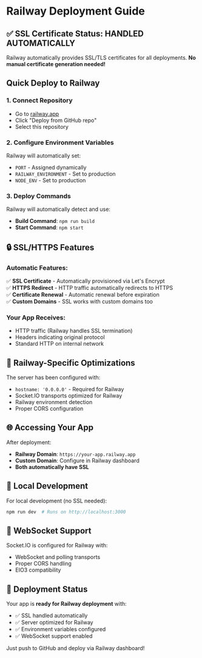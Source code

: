 # Railway Deployment Guide

## ✅ SSL Certificate Status: HANDLED AUTOMATICALLY

Railway automatically provides SSL/TLS certificates for all deployments. **No manual certificate generation needed!**

## Quick Deploy to Railway

### 1. Connect Repository
- Go to [railway.app](https://railway.app)
- Click "Deploy from GitHub repo"
- Select this repository

### 2. Configure Environment Variables
Railway will automatically set:
- `PORT` - Assigned dynamically
- `RAILWAY_ENVIRONMENT` - Set to production
- `NODE_ENV` - Set to production

### 3. Deploy Commands
Railway will automatically detect and use:
- **Build Command**: `npm run build`
- **Start Command**: `npm start`

## 🔒 SSL/HTTPS Features

### Automatic Features:
✅ **SSL Certificate** - Automatically provisioned via Let's Encrypt  
✅ **HTTPS Redirect** - HTTP traffic automatically redirects to HTTPS  
✅ **Certificate Renewal** - Automatic renewal before expiration  
✅ **Custom Domains** - SSL works with custom domains too  

### Your App Receives:
- HTTP traffic (Railway handles SSL termination)
- Headers indicating original protocol
- Standard HTTP on internal network

## 🚂 Railway-Specific Optimizations

The server has been configured with:
- `hostname: '0.0.0.0'` - Required for Railway
- Socket.IO transports optimized for Railway
- Railway environment detection
- Proper CORS configuration

## 🌐 Accessing Your App

After deployment:
- **Railway Domain**: `https://your-app.railway.app`
- **Custom Domain**: Configure in Railway dashboard
- **Both automatically have SSL**

## 🔧 Local Development

For local development (no SSL needed):
```bash
npm run dev  # Runs on http://localhost:3000
```

## 📱 WebSocket Support

Socket.IO is configured for Railway with:
- WebSocket and polling transports
- Proper CORS handling
- EIO3 compatibility

## 🚀 Deployment Status

Your app is **ready for Railway deployment** with:
- ✅ SSL handled automatically
- ✅ Server optimized for Railway
- ✅ Environment variables configured
- ✅ WebSocket support enabled

Just push to GitHub and deploy via Railway dashboard!
